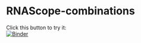 # RNAScope-combinations

Click this button to try it:  
[![Binder](https://mybinder.org/badge_logo.svg)](https://mybinder.org/v2/gh/das-g/RNAScope-combinations/master?filepath=RNAScope%20combinations.ipynb)
